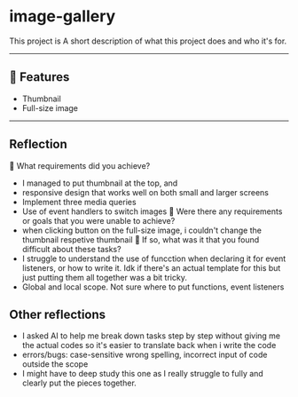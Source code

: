 # image-gallery

This project is
A short description of what this project does and who it's for.

---

## 🚀 Features
- Thumbnail
- Full-size image

---

## Reflection
🎯 What requirements did you achieve?
- I managed to put thumbnail at the top, and 
- responsive design that works well on both small and larger screens
- Implement three media queries
- Use of event handlers to switch images 
🎯 Were there any requirements or goals that you were unable to achieve?
- when clicking button on the full-size image, i couldn't change the thumbnail respetive thumbnail
🎯 If so, what was it that you found difficult about these tasks?
- I struggle to understand the use of funcction when declaring it for event listeners, or how to write it. Idk if there's an actual template for this but just putting them all together was a bit tricky. 
- Global and local scope. Not sure where to put functions, event listeners

## Other reflections
- I asked AI to help me break down tasks step by step without giving me the actual codes so it's easier to translate back when i write the code
- errors/bugs: case-sensitive wrong spelling, incorrect input of code outside the scope 
- I might have to deep study this one as I really struggle to fully and clearly put the pieces together. 